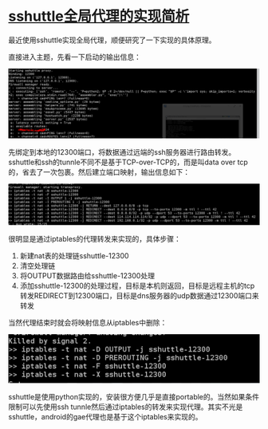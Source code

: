 [sshuttle全局代理的实现简析](/cnsword/article/details/16994059)
===============================================================

最近使用sshuttle实现全局代理，顺便研究了一下实现的具体原理。

直接进入主题，先看一下启动的输出信息：

![](/pictures/201312301524330.jpg)

先绑定到本地的12300端口，将数据通过远端的ssh服务器进行路由转发。sshuttle和ssh的tunnle不同不是基于TCP-over-TCP的，而是叫data over tcp的，省去了一次包裹。然后建立端口映射，输出信息如下：

![](/pictures/201312301524331.jpg)

很明显是通过iptables的代理转发来实现的，具体步骤：

1.  新建nat表的处理链sshuttle-12300
2.  清空处理链
3.  将OUTPUT数据路由给sshuttle-12300处理
4.  添加sshuttle-12300的处理过程，目标是本机则返回，目标是远程主机的tcp转发REDIRECT到12300端口，目标是dns服务器的udp数据通过12300端口来转发

当然代理结束时就会将映射信息从iptables中删除：

![](/pictures/201312301524332.jpg)

sshuttle是使用python实现的，安装很方便几乎是直接portable的。当然如果条件限制可以先使用ssh tunnle然后通过iptables的转发来实现代理。其实不光是sshuttle，android的gae代理也是基于这个iptables来实现的。
